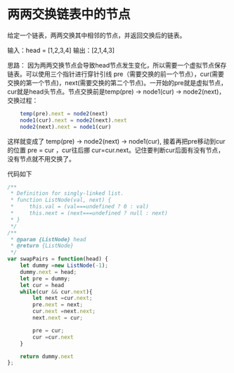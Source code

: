 # 两两交换链表中的节点

给定一个链表，两两交换其中相邻的节点，并返回交换后的链表。

输入：head = [1,2,3,4]
输出：[2,1,4,3]

思路： 因为两两交换节点会导致head节点发生变化，所以需要一个虚拟节点保存链表。可以使用三个指针进行穿针引线 pre（需要交换的前一个节点），cur(需要交换的第一个节点)，next(需要交换的第二个节点)。一开始的pre就是虚拟节点，cur就是head头节点。节点交换前是temp(pre) -> node1(cur) -> node2(next)，交换过程：

```js
    temp(pre).next = node2(next)
    node1(cur).next = node2(next).next
    node2(next).next = node1(cur)
```

这样就变成了 temp(pre) -> node2(next) -> node1(cur), 接着再把pre移动到cur的位置 pre = cur ，cur往后挪 cur=cur.next。记住要判断cur后面有没有节点，没有节点就不用交换了。

代码如下

```js
/**
 * Definition for singly-linked list.
 * function ListNode(val, next) {
 *     this.val = (val===undefined ? 0 : val)
 *     this.next = (next===undefined ? null : next)
 * }
 */
/**
 * @param {ListNode} head
 * @return {ListNode}
 */
var swapPairs = function(head) {
    let dummy =new ListNode(-1);
    dummy.next = head;
    let pre = dummy;
    let cur = head
    while(cur && cur.next){
        let next =cur.next;
        pre.next = next;
        cur.next =next.next;
        next.next = cur;

        pre = cur;
        cur =cur.next
    }

    return dummy.next
};
```